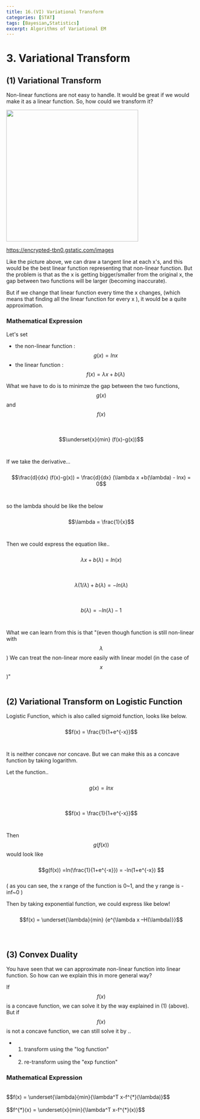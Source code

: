 ```yaml
---
title: 16.(VI) Variational Transform
categories: [STAT]
tags: [Bayesian,Statistics]
excerpt: Algorithms of Variational EM
---
```


# 3. Variational Transform

<script src="https://cdn.mathjax.org/mathjax/latest/MathJax.js?config=TeX-AMS-MML_HTMLorMML" type="text/javascript"></script>

## (1) Variational Transform

Non-linear functions are not easy to handle. It would be great if we would make it as a linear function. So, how could we transform it?

<img src="https://encrypted-tbn0.gstatic.com/images?q=tbn%3AANd9GcTiui_8lbpS-ax6n7Zc6YLw97vKILWCwQbMjte6FDdfifOlJnPP" width="350" /> </br>

https://encrypted-tbn0.gstatic.com/images

Like the picture above, we can draw a tangent line at each x's, and this would be the best linear function representing that non-linear function. But the problem is that as the x is getting bigger/smaller from the original x, the gap between two functions will be larger (becoming inaccurate).

But if we change that linear function every time the x changes, (which means that finding all the linear function for every x ), it would be a quite approximation.



### Mathematical Expression

Let's set

- the non-linear function : $$g(x) = lnx$$
- the linear function : $$f(x) = \lambda x + b(\lambda)$$

What we have to do is to minimze the gap between the two functions, $$g(x)$$ and $$f(x)$$
<br>
<br>
$$\underset{x}{min} (f(x)-g(x))$$
<br>
<br>
If we take the derivative...
<br>
<br>
$$\frac{d}{dx} (f(x)-g(x)) = \frac{d}{dx} (\lambda x +b(\lambda) - lnx) = 0$$
<br>
<br>
so the lambda should be like the below
<br>
<br>
$$\lambda = \frac{1}{x}$$
<br>
<br>
Then we could express the equation like..
<br>
<br>
$$\lambda x + b(\lambda) = ln(x)$$
<br>
<br>
$$\lambda (1/\lambda) + b(\lambda) = -ln(\lambda)$$
<br>
<br>
$$b(\lambda) = -ln(\lambda) -1 $$
<br>
<br>
What we can learn from this is that "(even though function is still non-linear with $$\lambda$$) We can treat the non-linear more easily with linear model (in the case of $$x$$)"
<br>
<br>

## (2) Variational Transform on Logistic Function

Logistic Function, which is also called sigmoid function, looks like below.
<br>
<br>
$$f(x) = \frac{1}{1+e^{-x}}$$
<br>
<br>
It is neither concave nor concave. But we can make this as a concave function by taking logarithm.
<br>

Let the function..
<br>
<br>
$$g(x) = lnx$$
<br>
<br>
$$f(x) = \frac{1}{1+e^{-x}}$$
<br>
<br>
Then $$g(f(x))$$ would look like
<br>
<br>
$$g(f(x)) =ln(\frac{1}{1+e^{-x}}) = -ln(1+e^{-x}) $$
<br>
 ( as you can see, the x range of the function is 0~1, and the y range is -inf~0 )
<br>
  
Then by taking exponential function, we could express like below!
<br>
<br>
$$f(x) = \underset{\lambda}{min} {e^{\lambda x –H(\lambda)}}$$
<br>
<br>

## (3) Convex Duality

You have seen that we can approximate non-linear function into linear function. So how can we explain this in more general way?

If $$f(x)$$ is a concave function, we can solve it by the way explained in (1) (above).
But if $$f(x)$$ is not a concave function, we can still solve it by ..

- 1) transform using the "log function"
- 2) re-transform using the "exp function"



### Mathematical Expression
<br>
$$f(x) = \underset{\lambda}{min}{\lambda^T x-f^{*}(\lambda)}$$
<br>
<br>
$$f^{*}(x) = \underset{x}{min}{\lambda^T x-f^{*}(x)}$$
<br>
<br>
